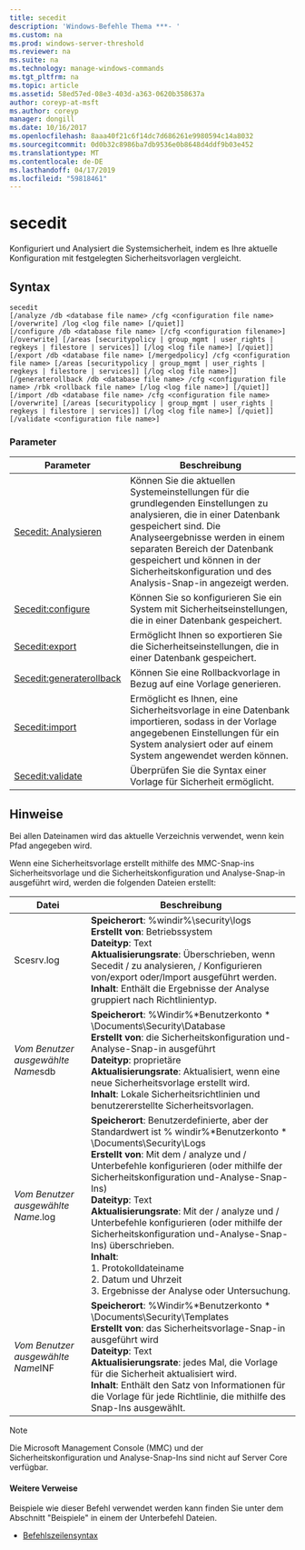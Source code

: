 ```yaml
---
title: secedit
description: 'Windows-Befehle Thema ***- '
ms.custom: na
ms.prod: windows-server-threshold
ms.reviewer: na
ms.suite: na
ms.technology: manage-windows-commands
ms.tgt_pltfrm: na
ms.topic: article
ms.assetid: 58ed57ed-08e3-403d-a363-0620b358637a
author: coreyp-at-msft
ms.author: coreyp
manager: dongill
ms.date: 10/16/2017
ms.openlocfilehash: 8aaa40f21c6f14dc7d686261e9980594c14a8032
ms.sourcegitcommit: 0d0b32c8986ba7db9536e0b8648d4ddf9b03e452
ms.translationtype: MT
ms.contentlocale: de-DE
ms.lasthandoff: 04/17/2019
ms.locfileid: "59818461"
---
```

# <a name="secedit"></a>secedit



Konfiguriert und Analysiert die Systemsicherheit, indem es Ihre aktuelle Konfiguration mit festgelegten Sicherheitsvorlagen vergleicht.

## <a name="syntax"></a>Syntax

```
secedit 
[/analyze /db <database file name> /cfg <configuration file name> [/overwrite] /log <log file name> [/quiet]]
[/configure /db <database file name> [/cfg <configuration filename>] [/overwrite] [/areas [securitypolicy | group_mgmt | user_rights | regkeys | filestore | services]] [/log <log file name>] [/quiet]]
[/export /db <database file name> [/mergedpolicy] /cfg <configuration file name> [/areas [securitypolicy | group_mgmt | user_rights | regkeys | filestore | services]] [/log <log file name>]]
[/generaterollback /db <database file name> /cfg <configuration file name> /rbk <rollback file name> [/log <log file name>] [/quiet]]
[/import /db <database file name> /cfg <configuration file name> [/overwrite] [/areas [securitypolicy | group_mgmt | user_rights | regkeys | filestore | services]] [/log <log file name>] [/quiet]]
[/validate <configuration file name>]
```

### <a name="parameters"></a>Parameter

|Parameter|Beschreibung|
|---------|-----------|
|[Secedit: Analysieren](secedit-analyze.md)|Können Sie die aktuellen Systemeinstellungen für die grundlegenden Einstellungen zu analysieren, die in einer Datenbank gespeichert sind.  Die Analyseergebnisse werden in einem separaten Bereich der Datenbank gespeichert und können in der Sicherheitskonfiguration und des Analysis-Snap-in angezeigt werden.|
|[Secedit:configure](secedit-configure.md)|Können Sie so konfigurieren Sie ein System mit Sicherheitseinstellungen, die in einer Datenbank gespeichert.|
|[Secedit:export](secedit-export.md)|Ermöglicht Ihnen so exportieren Sie die Sicherheitseinstellungen, die in einer Datenbank gespeichert.|
|[Secedit:generaterollback](secedit-generaterollback.md)|Können Sie eine Rollbackvorlage in Bezug auf eine Vorlage generieren.|
|[Secedit:import](secedit-import.md)|Ermöglicht es Ihnen, eine Sicherheitsvorlage in eine Datenbank importieren, sodass in der Vorlage angegebenen Einstellungen für ein System analysiert oder auf einem System angewendet werden können.|
|[Secedit:validate](secedit-validate.md)|Überprüfen Sie die Syntax einer Vorlage für Sicherheit ermöglicht.|

## <a name="remarks"></a>Hinweise

Bei allen Dateinamen wird das aktuelle Verzeichnis verwendet, wenn kein Pfad angegeben wird.

Wenn eine Sicherheitsvorlage erstellt mithilfe des MMC-Snap-ins Sicherheitsvorlage und die Sicherheitskonfiguration und Analyse-Snap-in ausgeführt wird, werden die folgenden Dateien erstellt:

|Datei|Beschreibung|
|----|-----------|
|Scesrv.log|**Speicherort**: %windir%\security\logs</br>**Erstellt von**: Betriebssystem</br>**Dateityp**: Text</br>**Aktualisierungsrate**: Überschrieben, wenn Secedit / zu analysieren, / Konfigurieren von/export oder/Import ausgeführt werden.</br>**Inhalt**: Enthält die Ergebnisse der Analyse gruppiert nach Richtlinientyp.|
|*Vom Benutzer ausgewählte Name*sdb|**Speicherort**: %Windir%\*Benutzerkonto * \Documents\Security\Database</br>**Erstellt von**: die Sicherheitskonfiguration und-Analyse-Snap-in ausgeführt</br>**Dateityp**: proprietäre</br>**Aktualisierungsrate**: Aktualisiert, wenn eine neue Sicherheitsvorlage erstellt wird.</br>**Inhalt**: Lokale Sicherheitsrichtlinien und benutzererstellte Sicherheitsvorlagen.|
|*Vom Benutzer ausgewählte Name*.log|**Speicherort**: Benutzerdefinierte, aber der Standardwert ist % windir%\*Benutzerkonto * \Documents\Security\Logs</br>**Erstellt von**: Mit dem / analyze und / Unterbefehle konfigurieren (oder mithilfe der Sicherheitskonfiguration und-Analyse-Snap-Ins)</br>**Dateityp**: Text</br>**Aktualisierungsrate**: Mit der / analyze und / Unterbefehle konfigurieren (oder mithilfe der Sicherheitskonfiguration und-Analyse-Snap-Ins) überschrieben.</br>**Inhalt**:</br>1.  Protokolldateiname</br>2.  Datum und Uhrzeit</br>3.  Ergebnisse der Analyse oder Untersuchung.|
|*Vom Benutzer ausgewählte Name*INF|**Speicherort**: %Windir%\*Benutzerkonto * \Documents\Security\Templates</br>**Erstellt von**: das Sicherheitsvorlage-Snap-in ausgeführt wird</br>**Dateityp**: Text</br>**Aktualisierungsrate**: jedes Mal, die Vorlage für die Sicherheit aktualisiert wird.</br>**Inhalt**: Enthält den Satz von Informationen für die Vorlage für jede Richtlinie, die mithilfe des Snap-Ins ausgewählt.|

> [!NOTE]
> Die Microsoft Management Console (MMC) und der Sicherheitskonfiguration und Analyse-Snap-Ins sind nicht auf Server Core verfügbar.

#### <a name="additional-references"></a>Weitere Verweise

Beispiele wie dieser Befehl verwendet werden kann finden Sie unter dem Abschnitt "Beispiele" in einem der Unterbefehl Dateien.
-   [Befehlszeilensyntax](command-line-syntax-key.md)